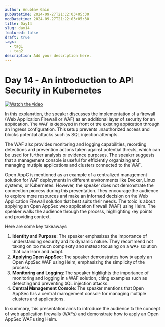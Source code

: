 ```yaml
---
author: Anubhav Gain
pubDatetime: 2024-09-27T21:22:03+05:30
modDatetime: 2024-09-27T21:22:03+05:30
title: Day14
slug: day14
featured: false
draft: true
tags:
  - tag1
  - tag2
description: Add your description here.
---
```


# Day 14 - An introduction to API Security in Kubernetes

[![Watch the video](/thumbnails/day14.png)](https://www.youtube.com/watch?v=gJ4Gb4qMLbA)

In this explanation, the speaker discusses the implementation of a firewall (Web Application Firewall or WAF) as an additional layer of security for an application. The WAF is deployed in front of the existing application through an Ingress configuration. This setup prevents unauthorized access and blocks potential attacks such as SQL injection attempts.

The WAF also provides monitoring and logging capabilities, recording detections and prevention actions taken against potential threats, which can be used for further analysis or evidence purposes. The speaker suggests that a management console is useful for efficiently organizing and managing multiple applications and clusters connected to the WAF.

Open AppC is mentioned as an example of a centralized management solution for WAF deployments in different environments like Docker, Linux systems, or Kubernetes. However, the speaker does not demonstrate the connection process during this presentation. They encourage the audience to explore more resources and make an informed decision on the Web Application Firewall solution that best suits their needs.
The topic is about applying an Open AppSec web application firewall (WAF) using Helm. The speaker walks the audience through the process, highlighting key points and providing context.

Here are some key takeaways:

1. **Identity and Purpose**: The speaker emphasizes the importance of understanding security and its dynamic nature. They recommend not taking on too much complexity and instead focusing on a WAF solution that can learn and adapt.
2. **Applying Open AppSec**: The speaker demonstrates how to apply an Open AppSec WAF using Helm, emphasizing the simplicity of the process.
3. **Monitoring and Logging**: The speaker highlights the importance of monitoring and logging in a WAF solution, citing examples such as detecting and preventing SQL injection attacks.
4. **Central Management Console**: The speaker mentions that Open AppSec has a central management console for managing multiple clusters and applications.

In summary, this presentation aims to introduce the audience to the concept of web application firewalls (WAFs) and demonstrate how to apply an Open AppSec WAF using Helm.
